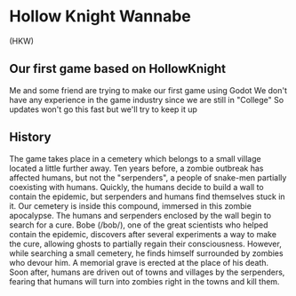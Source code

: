 # Hollow Knight Wannabe
(HKW)

## Our first game based on **HollowKnight**

Me and some friend are trying to make our first game using Godot
We don't have any experience in the game industry since we are still in "College"
So updates won't go this fast but we'll try to keep it up

## History

The game takes place in a cemetery which belongs to a small village located a little further away. Ten years before, a zombie outbreak has affected humans, but not the "serpenders", a people of snake-men partially coexisting with humans. Quickly, the humans decide to build a wall to contain the epidemic, but serpenders and humans find themselves stuck in it. Our cemetery is inside this compound, immersed in this zombie apocalypse.
The humans and serpenders enclosed by the wall begin to search for a cure. Bobe (/bob/), one of the great scientists who helped contain the epidemic, discovers after several experiments a way to make the cure, allowing ghosts to partially regain their consciousness. However, while searching a small cemetery, he finds himself surrounded by zombies who devour him. A memorial grave is erected at the place of his death. Soon after, humans are driven out of towns and villages by the serpenders, fearing that humans will turn into zombies right in the towns and kill them.

